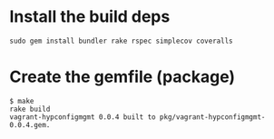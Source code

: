 Install the build deps
======================

```
sudo gem install bundler rake rspec simplecov coveralls
```

Create the gemfile (package)
============================

```
$ make
rake build
vagrant-hypconfigmgmt 0.0.4 built to pkg/vagrant-hypconfigmgmt-0.0.4.gem.
```

